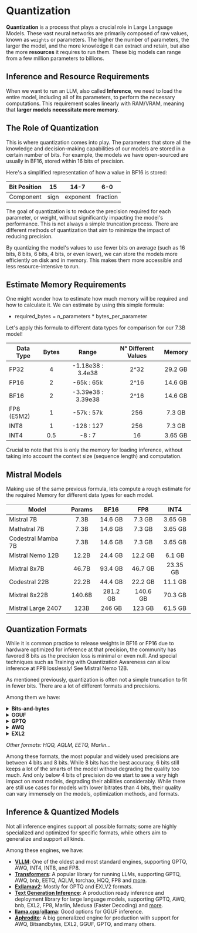 # Quantization

**Quantization** is a process that plays a crucial role in Large Language Models. These vast neural networks are primarily composed of raw values, known as `weights` or parameters. The higher the number of parameters, the larger the model, and the more knowledge it can extract and retain, but also the more **resources** it requires to run them. These big models can range from a few million parameters to billions.

## Inference and Resource Requirements

When we want to run an LLM, also called **Inference**, we need to load the entire model, including all of its parameters, to perform the necessary computations. This requirement scales linearly with RAM/VRAM, meaning that **larger models necessitate more memory**.

## The Role of Quantization

This is where quantization comes into play. The parameters that store all the knowledge and decision-making capabilities of our models are stored in a certain number of bits. For example, the models we have open-sourced are usually in BF16, stored within 16 bits of precision.

Here's a simplified representation of how a value in BF16 is stored:

| Bit Position | 15 | 14-7 | 6-0 |
|--------------|:--:|:--:|:--:|
| Component    | sign| exponent | fraction |

The goal of quantization is to reduce the precision required for each parameter, or weight, without significantly impacting the model's performance. This is not always a simple truncation process. There are different methods of quantization that aim to minimize the impact of reducing precision.

By quantizing the model's values to use fewer bits on average (such as 16 bits, 8 bits, 6 bits, 4 bits, or even lower), we can store the models more efficiently on disk and in memory. This makes them more accessible and less resource-intensive to run.

## Estimate Memory Requirements

One might wonder how to estimate how much memory will be required and how to calculate it. We can estimate by using this simple formula:
- required_bytes = n_parameters * bytes_per_parameter

Let's apply this formula to different data types for comparison for our 7.3B model!

| Data Type | Bytes | Range | N° Different Values | Memory |
|--------------|:--:|:--:|:--:|:--:|
| FP32   | 4 | -1.18e38 : 3.4e38 | 2^32 | 29.2 GB |
| FP16   | 2 | -65k : 65k | 2^16 | 14.6 GB |
| BF16   | 2 | -3.39e38 : 3.39e38 | 2^16 | 14.6 GB |
| FP8 (E5M2) | 1 | -57k : 57k | 256 | 7.3 GB |
| INT8   | 1 | -128 : 127 | 256 | 7.3 GB |
| INT4   | 0.5 | -8 : 7 | 16 | 3.65 GB |

Crucial to note that this is only the memory for loading inference, without taking into account the context size (sequence length) and computation.

## Mistral Models

Making use of the same previous formula, lets compute a rough estimate for the required Memory for different data types for each model.

| Model | Params | BF16 | FP8 | INT4 |
|--------------|:--:|:--:|:--:|:--:|
| Mistral 7B   | 7.3B | 14.6 GB | 7.3 GB | 3.65 GB |
| Mathstral 7B | 7.3B | 14.6 GB | 7.3 GB | 3.65 GB |
| Codestral Mamba 7B   | 7.3B | 14.6 GB | 7.3 GB | 3.65 GB |
| Mistral Nemo 12B | 12.2B | 24.4 GB | 12.2 GB | 6.1 GB |
| Mixtral 8x7B   | 46.7B | 93.4 GB | 46.7 GB | 23.35 GB |
| Codestral 22B | 22.2B | 44.4 GB | 22.2 GB | 11.1 GB |
| Mixtral 8x22B   | 140.6B | 281.2 GB | 140.6 GB | 70.3 GB |
| Mistral Large 2407  | 123B | 246 GB | 123 GB | 61.5 GB |

## Quantization Formats

While it is common practice to release weights in BF16 or FP16 due to hardware optimized for inference at that precision, the community has favored 8 bits as the precision loss is minimal or even null. And special techniques such as Training with Quantization Awareness can allow inference at FP8 losslessly! See Mistral Nemo 12B.

As mentioned previously, quantization is often not a simple truncation to fit in fewer bits. There are a lot of different formats and precisions.

Among them we have:

<details>
<summary><b>Bits-and-bytes</b></summary>

<a target="_blank" href="https://colab.research.google.com/github/mistralai/cookbook/blob/main/concept-deep-dive/quantization/methods/bnb.ipynb">
  <img src="https://colab.research.google.com/assets/colab-badge.svg" alt="Open In Colab"/>
</a>

Bits-and-bytes is a very fast and straightforward approach to quantization, quantizing while loading. However, speed and quality are not optimal, useful for quick quantization and loading of models.
</details>

<details>
<summary><b>GGUF</b></summary>

<a target="_blank" href="https://colab.research.google.com/github/mistralai/cookbook/blob/main/concept-deep-dive/quantization/methods/gguf.ipynb">
  <img src="https://colab.research.google.com/assets/colab-badge.svg" alt="Open In Colab"/>
</a>

Previously GGML, GGUF is favored by a lot of the community for its ability to run efficiently on CPU and Apple devices, offloading to a GPU if available! Making it a good choice for local testing and deployment.
</details>

<details>
<summary><b>GPTQ</b></summary>

<a target="_blank" href="https://colab.research.google.com/github/mistralai/cookbook/blob/main/concept-deep-dive/quantization/methods/gptq.ipynb">
  <img src="https://colab.research.google.com/assets/colab-badge.svg" alt="Open In Colab"/>
</a>

While GGUF focuses on CPU, GPTQ is oriented towards GPU inference performance by reducing errors with a calibration dataset.
</details>

<details>
<summary><b>AWQ</b></summary>

<a target="_blank" href="https://colab.research.google.com/github/mistralai/cookbook/blob/main/concept-deep-dive/quantization/methods/awq.ipynb">
  <img src="https://colab.research.google.com/assets/colab-badge.svg" alt="Open In Colab"/>
</a>

AWQ is also oriented towards GPU, it bases itself on the fact that ~1% of weights actually contribute significantly to the model's accuracy, and hence these must be treated delicately by using a dataset to analyze the activation distributions during inference and identify those important and critical weights.
</details>

<details>
<summary><b>EXL2</b></summary>

<a target="_blank" href="https://colab.research.google.com/github/mistralai/cookbook/blob/main/concept-deep-dive/quantization/methods/exl2.ipynb">
  <img src="https://colab.research.google.com/assets/colab-badge.svg" alt="Open In Colab"/>
</a>

A more recent format based on the GPTQ optimization method but with mixed quantization levels. It achieves an average desired bitrate with smaller errors than GPTQ while keeping the same or similar bitrate. Can have a slightly higher VRAM usage but better inference speed and quality.
</details>

*Other formats: HQQ, AQLM, EETQ, Marlin...*

Among these formats, the most popular and widely used precisions are between 4 bits and 8 bits. While 8 bits has the best accuracy, 6 bits still keeps a lot of the smarts of the model without degrading the quality too much. And only below 4 bits of precision do we start to see a very high impact on most models, degrading their abilities considerably. While there are still use cases for models with lower bitrates than 4 bits, their quality can vary immensely on the models, optimization methods, and formats.

## Inference & Quantized Models

Not all inference engines support all possible formats; some are highly specialized and optimized for specific formats, while others aim to generalize and support all kinds.  


Among these engines, we have:
- **[VLLM](https://github.com/vllm-project/vllm)**: One of the oldest and most standard engines, supporting GPTQ, AWQ, INT4, INT8, and FP8.
- **[Transformers](https://github.com/huggingface/transformers)**: A popular library for running LLMs, supporting GPTQ, AWQ, bnb, EETQ, AQLM, torchao, HQQ, FP8 and [more](https://huggingface.co/docs/transformers/main/en/quantization/overview).
- **[Exllamav2](https://github.com/turboderp/exllamav2)**: Mostly for GPTQ and EXLV2 formats.
- **[Text Generation Inference](https://github.com/huggingface/text-generation-inference)**: A production ready inference and deployment library for large language models, supporting GPTQ, AWQ, bnb, EXL2, FP8, Marlin, Medusa (Faster Decoding) and [more](https://huggingface.co/docs/text-generation-inference/en/conceptual/quantization).
- **[llama.cpp](https://github.com/ggerganov/llama.cpp)**/**[ollama](https://github.com/ollama/ollama)**: Good options for GGUF inference.
- **[Aphrodite](https://github.com/PygmalionAI/aphrodite-engine)**: A big generalized engine for production with support for AWQ, Bitsandbytes, EXL2, GGUF, GPTQ, and many others.

